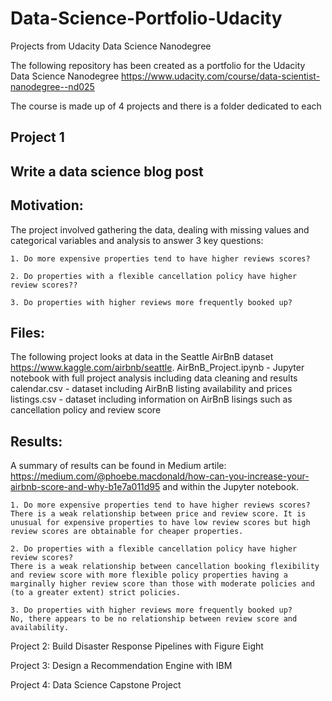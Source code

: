 # Data-Science-Portfolio-Udacity
Projects from Udacity Data Science Nanodegree

The following repository has been created as a portfolio for the Udacity Data Science Nanodegree https://www.udacity.com/course/data-scientist-nanodegree--nd025 

The course is made up of 4 projects and there is a folder dedicated to each

## Project 1
## Write a data science blog post
## Motivation:
The project involved gathering the data, dealing with missing values and categorical variables and analysis to answer 3 key questions: 
  
    1. Do more expensive properties tend to have higher reviews scores?
    
    2. Do properties with a flexible cancellation policy have higher review scores??
    
    3. Do properties with higher reviews more frequently booked up?
    
## Files:
  The following project looks at data in the Seattle AirBnB dataset https://www.kaggle.com/airbnb/seattle.
  AirBnB_Project.ipynb - Jupyter notebook with full project analysis including data cleaning and results
  calendar.csv - dataset including AirBnB listing availability and prices
  listings.csv - dataset including information on AirBnB lisings such as cancellation policy and review score
  
## Results:
  A summary of results can be found in Medium artile: https://medium.com/@phoebe.macdonald/how-can-you-increase-your-airbnb-score-and-why-b1e7a011d95 and within the Jupyter notebook.
  
    1. Do more expensive properties tend to have higher reviews scores?
    There is a weak relationship between price and review score. It is unusual for expensive properties to have low review scores but high review scores are obtainable for cheaper properties.
    
    2. Do properties with a flexible cancellation policy have higher review scores?
    There is a weak relationship between cancellation booking flexibility and review score with more flexible policy properties having a marginally higher review score than those with moderate policies and (to a greater extent) strict policies.
    
    3. Do properties with higher reviews more frequently booked up?
    No, there appears to be no relationship between review score and availability.
  

Project 2: Build Disaster Response Pipelines with Figure Eight

Project 3: Design a Recommendation Engine with IBM

Project 4: Data Science Capstone Project
